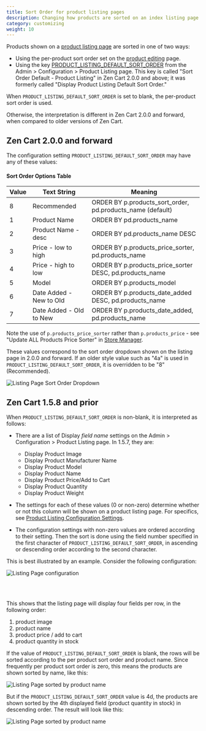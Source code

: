 ```yaml
---
title: Sort Order for product listing pages
description: Changing how products are sorted on an index listing page
category: customizing 
weight: 10
---
```


Products shown on a [product listing page](/user/storefront_pages/listing_pages/) are sorted in one of two ways: 

- Using the per-product sort order set on the [product editing](/user/products/product_edit/) page. 
- Using the key [PRODUCT_LISTING_DEFAULT_SORT_ORDER](/user/admin_pages/configuration/configuration_productlisting/#sort_order_default__product_listing) from the Admin > Configuration > Product Listing page.  This key is called "Sort Order Default - Product Listing" in Zen Cart 2.0.0 and above; it was formerly called "Display Product Listing Default Sort Order."

When `PRODUCT_LISTING_DEFAULT_SORT_ORDER` is set to blank, the per-product sort order is used. 

Otherwise, the interpretation is different in Zen Cart 2.0.0 and forward, when compared to older versions of Zen Cart.

## Zen Cart 2.0.0 and forward 
The configuration setting `PRODUCT_LISTING_DEFAULT_SORT_ORDER` may have any of these values: 

#### Sort Order Options Table

|Value|Text String|Meaning| 
|-----|-----|------|
|8|Recommended|ORDER BY p.products_sort_order, pd.products_name (default)|
|1|Product Name|ORDER BY pd.products_name |
|2|Product Name - desc|ORDER BY pd.products_name DESC |
|3|Price - low to high|ORDER BY p.products_price_sorter, pd.products_name |
|4|Price - high to low|ORDER BY p.products_price_sorter DESC, pd.products_name |
|5|Model|ORDER BY p.products_model |
|6|Date Added - New to Old|ORDER BY p.products_date_added DESC, pd.products_name |
|7|Date Added - Old to New|ORDER BY p.products_date_added, pd.products_name|

Note the use of `p.products_price_sorter` rather than `p.products_price` - see 
"Update ALL Products Price Sorter" in [Store Manager](/user/admin_pages/tools/store_manager/).

These values correspond to the sort order dropdown shown on the listing page in 2.0.0 and forward. If an older style value such as "4a" is used in `PRODUCT_LISTING_DEFAULT_SORT_ORDER`, it is overridden to be "8" (Recommended). 

![Listing Page Sort Order Dropdown](/images/listing_page_sort_order.png)

## Zen Cart 1.5.8 and prior 
When `PRODUCT_LISTING_DEFAULT_SORT_ORDER` is non-blank, it is interpreted as follows: 

- There are a list of Display *field name* settings on the Admin > Configuration > Product Listing page.  In 1.5.7, they are: 
  - Display Product Image 
  - Display Product Manufacturer Name
  - Display Product Model
  - Display Product Name 
  - Display Product Price/Add to Cart
  - Display Product Quantity
  - Display Product Weight 

- The settings for each of these values (0 or non-zero) determine whether or not this column will be shown on a product listing page.  For specifics, see 
 [Product Listing Configuration Settings](/user/template/product_listing_page_configuration).

- The configuration settings with non-zero values are ordered according to their setting.  Then the sort is done using the field number specified in the first character of `PRODUCT_LISTING_DEFAULT_SORT_ORDER`, in ascending or descending order according to the second character.  

This is best illustrated by an example.  Consider the following configuration: 

![Listing Page configuration](/images/pl_config_1.png)

<br><br>

This shows that the listing page will display four fields per row, in the following order: 

1. product image
1. product name
1. product price / add to cart 
1. product quantity in stock

If the value of `PRODUCT_LISTING_DEFAULT_SORT_ORDER` is blank, the rows will be sorted according to the per product sort order and product name.   Since frequently per product sort order is zero, this means the products are shown sorted by name, like this: 

![Listing Page sorted by product name](/images/pl_config_2.png)

But if the `PRODUCT_LISTING_DEFAULT_SORT_ORDER` value is 4d, the products are shown sorted by the 4th displayed field (product quantity in stock) in descending order.  The result will look like this: 

![Listing Page sorted by product name](/images/pl_config_3.png)


